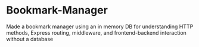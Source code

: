 # Bookmark-Manager
Made a bookmark manager using an in memory DB for understanding HTTP methods, Express routing, middleware, and frontend-backend interaction without a database
